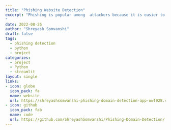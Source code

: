 ```yaml
---
title: "Phishing Website Detection"
excerpt: "Phishing is popular among  attackers because it is easier to persuade someone to click a malicious link that appears  to be authentic than it is to break through a computer's protection measures. Our mail goal is to predict whether the domains are real or malicious.
"
date: 2022-08-26
author: "Shreyash Somvanshi"
draft: false
tags:
  - phishing detection
  - python
  - project
categories:
  - project
  - Python
  - streamlit
layout: single
links:
- icon: globe
  icon_pack: fa
  name: website
  url: https://shreyashsomvanshi-phishing-domain-detection-app-owf928.streamlit.app/
- icon: github
  icon_pack: fab
  name: code
  url: https://github.com/ShreyashSomvanshi/Phishing-Domain-Detection/
--- 
```



